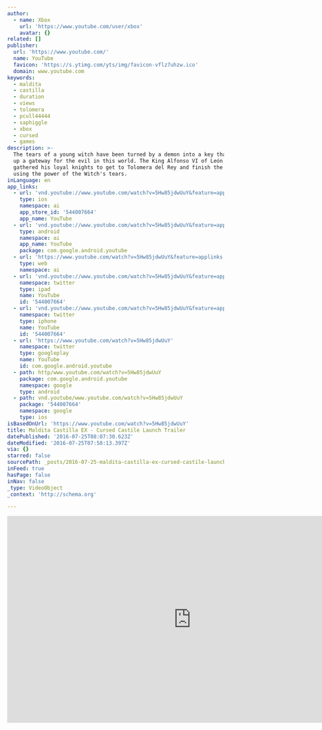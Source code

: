```yaml
---
author:
  - name: Xbox
    url: 'https://www.youtube.com/user/xbox'
    avatar: {}
related: []
publisher:
  url: 'https://www.youtube.com/'
  name: YouTube
  favicon: 'https://s.ytimg.com/yts/img/favicon-vflz7uhzw.ico'
  domain: www.youtube.com
keywords:
  - maldita
  - castilla
  - duration
  - views
  - tolomera
  - pcull44444
  - saphiggle
  - xbox
  - cursed
  - games
description: >-
  The tears of a young witch have been turned by a demon into a key that opens
  up a gateway for the evil in this world. The King Alfonso VI of León has
  gathered his loyal knights to get to Tolomera del Rey and finish the nightmare
  using the power of the Witch's tears.
inLanguage: en
app_links:
  - url: 'vnd.youtube://www.youtube.com/watch?v=5Hw85jdwUuY&feature=applinks'
    type: ios
    namespace: ai
    app_store_id: '544007664'
    app_name: YouTube
  - url: 'vnd.youtube://www.youtube.com/watch?v=5Hw85jdwUuY&feature=applinks'
    type: android
    namespace: ai
    app_name: YouTube
    package: com.google.android.youtube
  - url: 'https://www.youtube.com/watch?v=5Hw85jdwUuY&feature=applinks'
    type: web
    namespace: ai
  - url: 'vnd.youtube://www.youtube.com/watch?v=5Hw85jdwUuY&feature=applinks'
    namespace: twitter
    type: ipad
    name: YouTube
    id: '544007664'
  - url: 'vnd.youtube://www.youtube.com/watch?v=5Hw85jdwUuY&feature=applinks'
    namespace: twitter
    type: iphone
    name: YouTube
    id: '544007664'
  - url: 'https://www.youtube.com/watch?v=5Hw85jdwUuY'
    namespace: twitter
    type: googleplay
    name: YouTube
    id: com.google.android.youtube
  - path: http/www.youtube.com/watch?v=5Hw85jdwUuY
    package: com.google.android.youtube
    namespace: google
    type: android
  - path: vnd.youtube/www.youtube.com/watch?v=5Hw85jdwUuY
    package: '544007664'
    namespace: google
    type: ios
isBasedOnUrl: 'https://www.youtube.com/watch?v=5Hw85jdwUuY'
title: Maldita Castilla EX - Cursed Castile Launch Trailer
datePublished: '2016-07-25T08:07:30.623Z'
dateModified: '2016-07-25T07:58:13.397Z'
via: {}
starred: false
sourcePath: _posts/2016-07-25-maldita-castilla-ex-cursed-castile-launch-trailer.md
inFeed: true
hasPage: false
inNav: false
_type: VideoObject
_context: 'http://schema.org'

---
```

<iframe src="https://cdn.embedly.com/widgets/media.html?src=https%3A%2F%2Fwww.youtube.com%2Fembed%2F5Hw85jdwUuY%3Ffeature%3Doembed&amp;url=http%3A%2F%2Fwww.youtube.com%2Fwatch%3Fv%3D5Hw85jdwUuY&amp;image=https%3A%2F%2Fi.ytimg.com%2Fvi%2F5Hw85jdwUuY%2Fhqdefault.jpg&amp;key=b7d04c9b404c499eba89ee7072e1c4f7&amp;type=text%2Fhtml&amp;schema=youtube" width="854" height="480" scrolling="no" frameborder="0" allowfullscreen="" style=""></iframe>